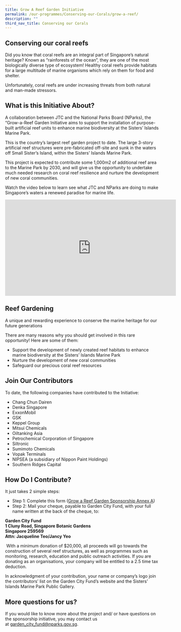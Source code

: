 ```yaml
---
title: Grow A Reef Garden Initiative
permalink: /our-programmes/Conserving-our-Corals/grow-a-reef/
description: ""
third_nav_title: Conserving our Corals
---
```



Conserving our coral reefs
--------------------------

Did you know that coral reefs are an integral part of Singapore’s natural heritage? Known as “rainforests of the ocean”, they are one of the most biologically diverse type of ecosystem! Healthy coral reefs provide habitats for a large multitude of marine organisms which rely on them for food and shelter.

Unfortunately, coral reefs are under increasing threats from both natural and man-made stressors.

What is this Initiative About?
------------------------------

A collaboration between JTC and the National Parks Board (NParks), the “Grow-a-Reef Garden Initiative aims to support the installation of purpose-built artificial reef units to enhance marine biodiversity at the Sisters’ Islands Marine Park.

This is the country’s largest reef garden project to date. The large 3-story artificial reef structures were pre-fabricated off-site and sunk in the waters off Small Sister’s Island, within the Sisters’ Islands Marine Park.

This project is expected to contribute some 1,000m2 of additional reef area to the Marine Park by 2030, and will give us the opportunity to undertake much needed research on coral reef resilience and nurture the development of new coral communities.

Watch the video below to learn see what JTC and NParks are doing to make Singapore’s waters a renewed paradise for marine life.

<iframe width="560" height="315" src="https://www.youtube.com/embed/dlx_BdwdtbM" title="YouTube video player" frameborder="0" allow="accelerometer; autoplay; clipboard-write; encrypted-media; gyroscope; picture-in-picture; web-share" allowfullscreen></iframe>

Reef Gardening 
-------------------------------------------------------------------------------------------------------------
A unique and rewarding experience to conserve the marine heritage for our future generations

There are many reasons why you should get involved in this rare opportunity! Here are some of them:

*   Support the development of newly created reef habitats to enhance marine biodiversity at the Sisters’ Islands Marine Park
*   Nurture the development of new coral communities
*   Safeguard our precious coral reef resources

Join Our Contributors
---------------------

To date, the following companies have contributed to the Initiative:

*   Chang Chun Dairen
*   Denka Singapore
*   ExxonMobil
*   GSK
*   Keppel Group
*   Mitsui Chemicals
*   Oiltanking Asia
*   Petrochemical Corporation of Singapore
*   Siltronic
*   Sumimoto Chemicals
*   Vopak Terminals
*   NIPSEA (a subsidiary of Nippon Paint Holdings)
*   Southern Ridges Capital

How Do I Contribute?
--------------------

It just takes 2 simple steps:

*   Step 1: Complete this form ([Grow a Reef Garden Sponsorship Annex A](/files/Grow%20a%20Reef%20Garden%20Sponsorship%20Annex%20A.pdf))
*   Step 2: Mail your cheque, payable to Garden City Fund, with your full name written at the back of the cheque, to:

**Garden City Fund  
1 Cluny Road, Singapore Botanic Gardens  
Singapore 259569  
Attn: Jacqueline Teo/Jancy Yeo**

 With a minimum donation of $20,000, all proceeds will go towards the construction of several reef structures, as well as programmes such as monitoring, research, education and public outreach activities. If you are donating as an organisations, your company will be entitled to a 2.5 time tax deduction.

In acknowledgment of your contribution, your name or company’s logo join the contributors’ list on the Garden City Fund’s website and the Sisters’ Islands Marine Park Public Gallery.

More questions for us?
----------------------

If you would like to know more about the project and/ or have questions on the sponsorship initiative, you may contact us at [garden_city_fund@nparks.gov.sg](mailto:garden_city_fund@nparks.gov.sg?subject=Grow-A-Reef-Garden%20Initiative).